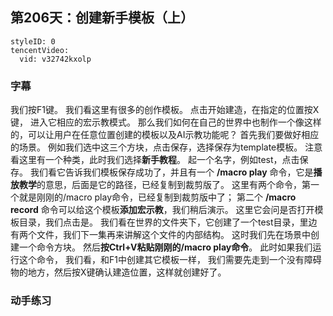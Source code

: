## 第206天：创建新手模板（上）



```@TencentVideo
styleID: 0
tencentVideo:
  vid: v32742kxolp

```

### 字幕

我们按F1键。
我们看这里有很多的创作模板。
点击开始建造，在指定的位置按X键，
进入它相应的宏示教模式。
那么我们如何在自己的世界中也制作一个像这样的，可以让用户在任意位置创建的模板以及AI示教功能呢？
首先我们要做好相应的场景。
例如我们选中这三个方块，点击保存，选择保存为template模板。
注意看这里有一个种类，此时我们选择**新手教程**。
起一个名字，例如test，点击保存。
我们看它告诉我们模板保存成功了，并且有一个 **/macro play** 命令，它是**播放教学**的意思，后面是它的路径，已经复制到裁剪版了。
这里有两个命令，第一个就是刚刚的/macro play命令，已经复制到裁剪版中了；
第二个 **/macro record** 命令可以给这个模板**添加宏示教**，我们稍后演示。
这里它会问是否打开模板目录，我们点击是。
我们看在世界的文件夹下，它创建了一个test目录，里边有两个文件，我们下一集再来讲解这个文件的内部结构。
这时我们先在场景中创建一个命令方块。
然后**按Ctrl+V粘贴刚刚的/macro play命令**。
此时如果我们运行这个命令，
我们看，和F1中创建其它模板一样，
我们需要先走到一个没有障碍物的地方，然后按X键确认建造位置，这样就创建好了。

### 动手练习